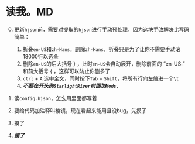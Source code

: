 # 读我。MD

0. 更新`hjson`前，需要对提取的`hjson`进行手动预处理，因为这块手改解决比写码简单：
   1. 折叠`en-US`和`zh-Hans`，删除`zh-Hans`，折叠只是为了让你不需要手动滚18000行以选全
   2. 删除`en-US`的后大括号 } ，此时`en-US`会自动展开，删除前面的 “en-US:” 和前大括号 { ，这样可以防止你删多了
   3. `ctrl` + `A` 选中全文，同时按下`Tab` + `Shift`，将所有行向左缩进一个`\t`
   4. ***不要在开头的`StarlightRiver`前面加`Mods.`***

1. 读`config.hjson`，怎么用里面都写着
2. 要给代码加注释叫棱镜，现在看起来能用且没bug，先摸了
3. 摸了
4. ***摸了***
